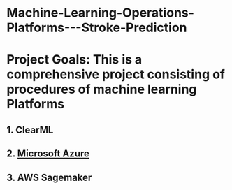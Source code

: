 # Machine-Learning-Operations-Platforms---Stroke-Prediction
# Project Goals: This is a comprehensive project consisting of procedures of machine learning Platforms

## 1. ClearML

## 2. [Microsoft Azure](https://github.com/Azure/MachineLearningNotebooks/blob/master/tutorials/image-classification-mnist-data/img-classification-part1-training.ipynb)

## 3. AWS Sagemaker